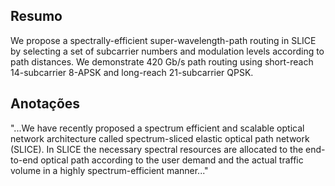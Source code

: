 ## Resumo

We propose a spectrally-efficient super-wavelength-path routing in SLICE by selecting a set of subcarrier numbers and modulation levels according to path distances. We demonstrate 420 Gb/s path routing using short-reach 14-subcarrier 8-APSK and long-reach 21-subcarrier QPSK.


## Anotações

"...We have recently proposed a spectrum efficient and scalable optical network architecture called spectrum-sliced elastic optical path network (SLICE). In SLICE the necessary spectral resources are allocated to the end-to-end optical path according to the user demand and the actual traffic volume in a highly spectrum-efficient manner..."